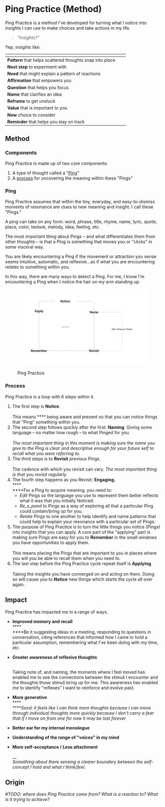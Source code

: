 # Ping Practice (Method)

Ping Practice is a method I've developed for turning what I notice into insights I can use to make choices and take actions in my life.

> _"Insights?"_&#x20;

Yep, insights like:

<table data-view="cards"><thead><tr><th></th><th></th><th></th></tr></thead><tbody><tr><td><strong>Pattern</strong> that helps scattered thoughts snap into place</td><td></td><td></td></tr><tr><td><strong>Next step</strong> to experiment with</td><td></td><td></td></tr><tr><td><strong>Need</strong> that might explain a pattern of reactions</td><td></td><td><p></p><p></p></td></tr><tr><td><strong>Affirmation</strong> that empowers you</td><td></td><td></td></tr><tr><td><strong>Question</strong> that helps you focus</td><td></td><td></td></tr><tr><td><strong>Name</strong> that clarifies an idea</td><td></td><td></td></tr><tr><td><strong>Reframe</strong> to get unstuck</td><td></td><td></td></tr><tr><td><strong>Value</strong> that is important to you</td><td></td><td></td></tr><tr><td><strong>New</strong> choice to consider</td><td></td><td></td></tr><tr><td><strong>Reminder</strong> that helps you stay on track</td><td></td><td></td></tr></tbody></table>

## Method

### Components

Ping Practice is made up of two core components:

1. A type of thought called a "[Ping](ping-practice.md#ping)"
2. A [process](ping-practice.md#process) for uncovering the meaning within these "Pings"

### Ping

Ping Practice assumes that within the tiny, everyday, and easy-to-dismiss moments of resonance are clues to new meaning and insight. I call these "Pings."

A ping can take on any form: word, phrase, title, rhyme, name, lyric, quote, place, color, texture, melody, idea, feeling, etc.

The most important thing about Pings – and what differentiates them from other thoughts – is that a Ping is something that moves you or "clicks" in some visceral way.&#x20;

You are likely encountering a Ping if the movement or attraction you sense seems intuitive, automatic, and reflexive...as if what you are encountering relates to something within you.&#x20;

In this way, there are many ways to detect a Ping. For me, I know I'm encountering a Ping when I notice the hair on my arm standing up.&#x20;

<figure><img src=".gitbook/assets/Cards_Sketching.png" alt="A circular diagram showing Ping Practice&#x27;s steps: Name, Notice, Revisit, Edit/Respond/Relate, Remember, and Apply"><figcaption><p>Ping Practice</p></figcaption></figure>

### Process

Ping Practice is a loop with 6 steps within it.

1. The first step is **Notice**. \
   \
   This means **** being aware and present so that you can notice things that "Ping" something within you.
2. The second step follows quickly after the first: **Naming**. Giving some language – no matter how rough – to what Pinged for you. \
   \
   _The most important thing in this moment is making sure the name you give to the Ping is clear and descriptive enough for your future self to recall what you were referring to._
3. The third steps is to **Revisit** previous Pings. \
   \
   The cadence with which you revisit can vary. _The most important thing is that you revisit regularly._
4. The fourth step happens as you Revisit: **Engaging.** \
   ****\
   ****For a Ping to acquire meaning, you need to:
   * _Edit_ Pings so the language you use to represent them better reflects what it was that you initially Noticed.
   * _Re_s_pond_ to Pings as a way of exploring all that a particular Ping could contain/bring up for you.
   * _Relate_ Pings to one another to help identify and name patterns that could help to explain your resonance with a particular set of Pings.
5. The purpose of Ping Practice is to turn the little things you notice (Pings) into insights that you can apply. A core part of the "applying" part is making sure Pings are easy for you to **Remember** in the small windows you have opportunities to apply them. \
   \
   This means placing the Pings that are important to you in places where you will you be able to recall them when you need to.
6. The last step before the Ping Practice cycle repeat itself is **Applying**. \
   \
   Taking the insights you have converged on and acting on them. Doing so will cause you to **Notice** new things which starts the cycle all over again.

## Impact

Ping Practice has impacted me in a range of ways.&#x20;

*   **Improved memory and recall** \
    ****\
    ****Be it suggesting ideas in a meeting, responding to questions in conversation, citing references that informed how I came to hold a particular assumption, remembering what I've been doing with my time, etc.&#x20;


*   **Greater awareness of reflexive thoughts**&#x20;

    \
    Taking note of, and naming, the moments where I feel moved has enabled me to see the connections between the stimuli I encounter and the thoughts those stimuli bring up for me. This awareness has enabled me to identify "reflexes" I want to reinforce and evolve past.\
    &#x20;
* **More generative** \
  ****\
  ****_Seed: it feels like I can think more thoughts because I can move through individual thoughts more quickly because I don’t carry a fear that if I move on from one for now it may be lost forever_
* **Better ear for my internal monologue**
* **Understanding of the range of "voices" in my mind**
*   **More self-acceptance / Less attachment**&#x20;

    __\
    _Something about there sensing a clearer boundary between the self-concept I hold and what I think/feel._

## Origin

_#TODO: where does Ping Practice come from? What is a reaction to? What is it trying to achieve?_

